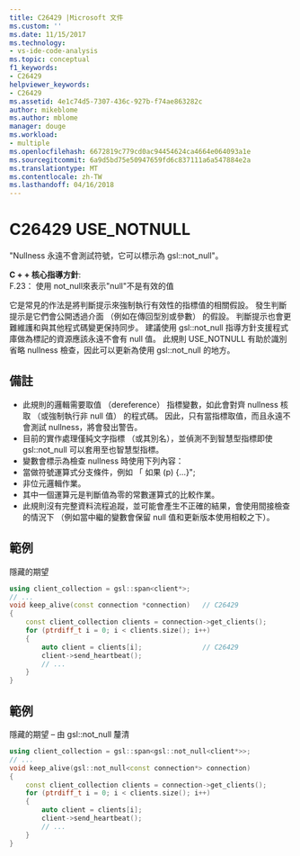 ```yaml
---
title: C26429 |Microsoft 文件
ms.custom: ''
ms.date: 11/15/2017
ms.technology:
- vs-ide-code-analysis
ms.topic: conceptual
f1_keywords:
- C26429
helpviewer_keywords:
- C26429
ms.assetid: 4e1c74d5-7307-436c-927b-f74ae863282c
author: mikeblome
ms.author: mblome
manager: douge
ms.workload:
- multiple
ms.openlocfilehash: 6672819c779cd0ac94454624ca4664e064093a1e
ms.sourcegitcommit: 6a9d5bd75e50947659fd6c837111a6a547884e2a
ms.translationtype: MT
ms.contentlocale: zh-TW
ms.lasthandoff: 04/16/2018
---
```

# <a name="c26429-usenotnull"></a>C26429 USE_NOTNULL
"Nullness 永遠不會測試符號，它可以標示為 gsl::not_null"。

**C + + 核心指導方針**:   
F.23： 使用 not_null<T>來表示"null"不是有效的值

它是常見的作法是將判斷提示來強制執行有效性的指標值的相關假設。 發生判斷提示是它們會公開透過介面 （例如在傳回型別或參數） 的假設。 判斷提示也會更難維護和與其他程式碼變更保持同步。 建議使用 gsl::not_null 指導方針支援程式庫做為標記的資源應該永遠不會有 null 值。 此規則 USE_NOTNULL 有助於識別省略 nullness 檢查，因此可以更新為使用 gsl::not_null 的地方。

## <a name="remarks"></a>備註    
 -  此規則的邏輯需要取值 （dereference） 指標變數，如此會對齊 nullness 核取 （或強制執行非 null 值） 的程式碼。 因此，只有當指標取值，而且永遠不會測試 nullness，將會發出警告。
-  目前的實作處理僅純文字指標 （或其別名），並偵測不到智慧型指標即使 gsl::not_null 可以套用至也智慧型指標。
-  變數會標示為檢查 nullness 時使用下列內容：
-  當做符號運算式分支條件，例如 「 如果 (p) {…}";
-  非位元邏輯作業。
-  其中一個運算元是判斷值為零的常數運算式的比較作業。
-  此規則沒有完整資料流程追蹤，並可能會產生不正確的結果，會使用間接檢查的情況下 （例如當中繼的變數會保留 null 值和更新版本使用相較之下）。
## <a name="example"></a>範例 
隱藏的期望

```cpp
using client_collection = gsl::span<client*>;
// ...
void keep_alive(const connection *connection)   // C26429
{
    const client_collection clients = connection->get_clients();
    for (ptrdiff_t i = 0; i < clients.size(); i++)
    {
        auto client = clients[i];               // C26429
        client->send_heartbeat();
        // ...
    }
}
```

## <a name="example"></a>範例 
隱藏的期望 – 由 gsl::not_null 釐清

```cpp
using client_collection = gsl::span<gsl::not_null<client*>>;
// ...
void keep_alive(gsl::not_null<const connection*> connection)
{
    const client_collection clients = connection->get_clients();
    for (ptrdiff_t i = 0; i < clients.size(); i++)
    {
        auto client = clients[i];
        client->send_heartbeat();
        // ...
    }
}
```
